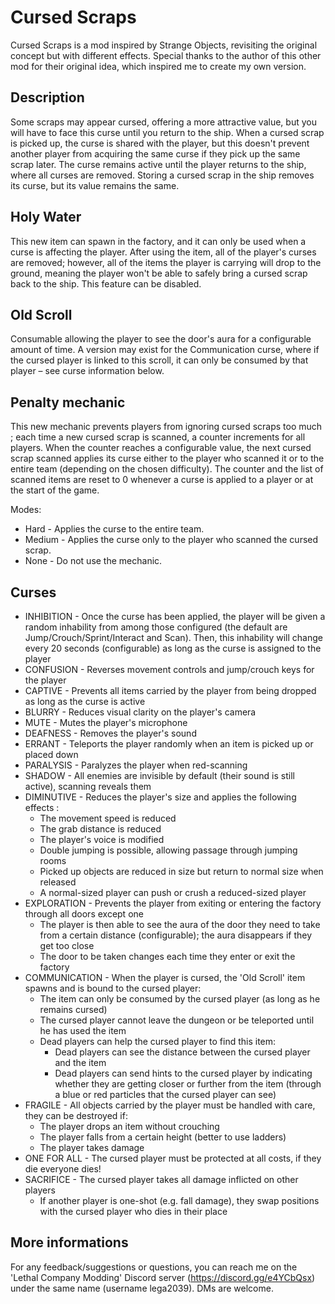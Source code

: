 # Cursed Scraps
Cursed Scraps is a mod inspired by Strange Objects, revisiting the original concept but with different effects.
Special thanks to the author of this other mod for their original idea, which inspired me to create my own version.

## Description
Some scraps may appear cursed, offering a more attractive value, but you will have to face this curse until you return to the ship.
When a cursed scrap is picked up, the curse is shared with the player, but this doesn't prevent another player from acquiring the same curse if they pick up the same scrap later.
The curse remains active until the player returns to the ship, where all curses are removed.
Storing a cursed scrap in the ship removes its curse, but its value remains the same.

## Holy Water
This new item can spawn in the factory, and it can only be used when a curse is affecting the player.
After using the item, all of the player's curses are removed; however, all of the items the player is carrying will drop to the ground, meaning the player won't be able to safely bring a cursed scrap back to the ship.
This feature can be disabled.

## Old Scroll
Consumable allowing the player to see the door's aura for a configurable amount of time.
A version may exist for the Communication curse, where if the cursed player is linked to this scroll, it can only be consumed by that player – see curse information below.

## Penalty mechanic
This new mechanic prevents players from ignoring cursed scraps too much ; each time a new cursed scrap is scanned, a counter increments for all players.
When the counter reaches a configurable value, the next cursed scrap scanned applies its curse either to the player who scanned it or to the entire team (depending on the chosen difficulty).
The counter and the list of scanned items are reset to 0 whenever a curse is applied to a player or at the start of the game.

Modes:
- Hard - Applies the curse to the entire team.
- Medium - Applies the curse only to the player who scanned the cursed scrap.
- None - Do not use the mechanic.

## Curses
- INHIBITION - Once the curse has been applied, the player will be given a random inhability from among those configured (the default are Jump/Crouch/Sprint/Interact and Scan). Then, this inhability will change every 20 seconds (configurable) as long as the curse is assigned to the player
- CONFUSION - Reverses movement controls and jump/crouch keys for the player
- CAPTIVE - Prevents all items carried by the player from being dropped as long as the curse is active
- BLURRY - Reduces visual clarity on the player's camera
- MUTE - Mutes the player's microphone
- DEAFNESS - Removes the player's sound
- ERRANT - Teleports the player randomly when an item is picked up or placed down
- PARALYSIS - Paralyzes the player when red-scanning
- SHADOW - All enemies are invisible by default (their sound is still active), scanning reveals them
- DIMINUTIVE - Reduces the player's size and applies the following effects :
	- The movement speed is reduced
	- The grab distance is reduced
	- The player's voice is modified
	- Double jumping is possible, allowing passage through jumping rooms
	- Picked up objects are reduced in size but return to normal size when released
	- A normal-sized player can push or crush a reduced-sized player
- EXPLORATION - Prevents the player from exiting or entering the factory through all doors except one
	- The player is then able to see the aura of the door they need to take from a certain distance (configurable); the aura disappears if they get too close
	- The door to be taken changes each time they enter or exit the factory
- COMMUNICATION - When the player is cursed, the 'Old Scroll' item spawns and is bound to the cursed player:
	- The item can only be consumed by the cursed player (as long as he remains cursed)
	- The cursed player cannot leave the dungeon or be teleported until he has used the item
	- Dead players can help the cursed player to find this item:
		- Dead players can see the distance between the cursed player and the item
		- Dead players can send hints to the cursed player by indicating whether they are getting closer or further from the item (through a blue or red particles that the cursed player can see)
- FRAGILE - All objects carried by the player must be handled with care, they can be destroyed if:
	- The player drops an item without crouching
	- The player falls from a certain height (better to use ladders)
	- The player takes damage
- ONE FOR ALL - The cursed player must be protected at all costs, if they die everyone dies!
- SACRIFICE - The cursed player takes all damage inflicted on other players
	- If another player is one-shot (e.g. fall damage), they swap positions with the cursed player who dies in their place

## More informations
For any feedback/suggestions or questions, you can reach me on the 'Lethal Company Modding' Discord server (https://discord.gg/e4YCbQsx) under the same name (username lega2039). DMs are welcome.